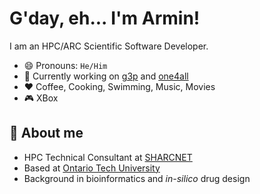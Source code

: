 # G'day, eh... I'm Armin!

I am an HPC/ARC Scientific Software Developer.

- 😄 Pronouns: `He/Him`
- 🔭 Currently working on [g3p](https://github.com/arminms/g3p) and [one4all](https://github.com/arminms/one4all)
- ❤️ Coffee, Cooking, Swimming, Music, Movies
- 🎮 XBox

## 👋 About me
- HPC Technical Consultant at [SHARCNET](https://sharcnet.ca)
- Based at [Ontario Tech University](https://ontariotechu.ca)
- Background in bioinformatics and *in-silico* drug design

<!--
**arminms/arminms** is a ✨ _special_ ✨ repository because its `README.md` (this file) appears on your GitHub profile.

Here are some ideas to get you started:

- 🔭 I’m currently working on ...
- 🌱 I’m currently learning ...
- 👯 I’m looking to collaborate on ...
- 🤔 I’m looking for help with ...
- 💬 Ask me about ...
- 📫 How to reach me: ...
- 😄 Pronouns: ...
- ⚡ Fun fact: ...
-->
